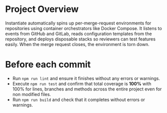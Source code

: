 # Project Overview

Instantiate automatically spins up per-merge-request environments for repositories using container orchestrators like Docker Compose. It listens to events from GitHub and GitLab, reads configuration templates from the repository, and deploys disposable stacks so reviewers can test features easily. When the merge request closes, the environment is torn down.

# Before each commit

- Run `npm run lint` and ensure it finishes without any errors or warnings.
- Execute `npm run test` and confirm that total coverage is **100%** with 100% for lines, branches and methods across the entire project even for non modified files.
- Run `npm run build` and check that it completes without errors or warnings.
